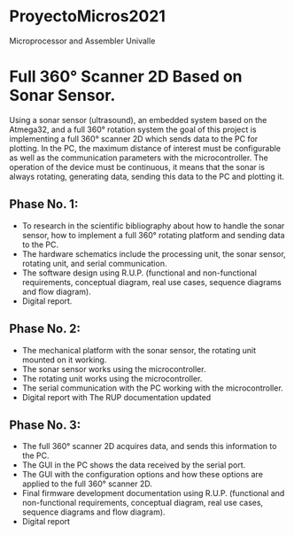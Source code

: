 # ProyectoMicros2021
Microprocessor and Assembler Univalle

# **Full 360° Scanner 2D Based on Sonar Sensor.**

Using a sonar sensor (ultrasound), an embedded system based on the Atmega32, and a full 360° rotation system the goal of this project is implementing a full 360° scanner 2D which sends data to the PC for plotting. In the PC, the maximum distance of interest must be configurable as well as the communication parameters with the microcontroller. The operation of the device must be continuous, it means that the sonar is always rotating, generating data, sending this data to the PC and plotting it.

## **Phase No. 1:**
- To research in the scientific bibliography about how to handle the sonar sensor, how to implement a full 360° rotating platform and sending data to the PC.
- The hardware schematics include the processing unit, the sonar sensor, rotating unit, and serial communication.
- The software design using R.U.P. (functional and non-functional requirements, conceptual diagram, real use cases, sequence diagrams and flow diagram).
- Digital report.

## **Phase No. 2:**
- The mechanical platform with the sonar sensor, the rotating unit mounted on it working.
- The sonar sensor works using the microcontroller.
- The rotating unit works using the microcontroller.
- The serial communication with the PC working with the microcontroller.
- Digital report with The RUP documentation updated

## **Phase No. 3:**
- The full 360° scanner 2D acquires data, and sends this information to the PC.
- The GUI in the PC shows the data received by the serial port.
- The GUI with the configuration options and how these options are applied to the full 360° scanner 2D.
- Final firmware development documentation using R.U.P. (functional and non-functional requirements, conceptual diagram, real use cases, sequence diagrams and flow diagram).
- Digital report
